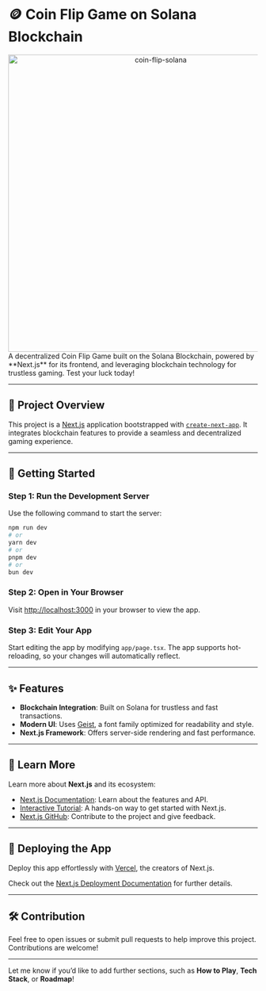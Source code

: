 # 🪙 Coin Flip Game on Solana Blockchain 

<div align="center">
  <img src="https://github.com/user-attachments/assets/37060d0c-0f83-4624-ad46-de51c6b1d407" alt="coin-flip-solana" width="600">
</div>
A decentralized Coin Flip Game built on the Solana Blockchain, powered by **Next.js** for its frontend, and leveraging blockchain technology for trustless gaming. Test your luck today!

---

## 📂 Project Overview  

This project is a [Next.js](https://nextjs.org) application bootstrapped with [`create-next-app`](https://nextjs.org/docs/app/api-reference/cli/create-next-app). It integrates blockchain features to provide a seamless and decentralized gaming experience.  

---

## 🚀 Getting Started  

### Step 1: Run the Development Server  

Use the following command to start the server:

```bash
npm run dev
# or
yarn dev
# or
pnpm dev
# or
bun dev
```  

### Step 2: Open in Your Browser  

Visit [http://localhost:3000](http://localhost:3000) in your browser to view the app.  

### Step 3: Edit Your App  

Start editing the app by modifying `app/page.tsx`. The app supports hot-reloading, so your changes will automatically reflect.  

---

## ✨ Features  

- **Blockchain Integration**: Built on Solana for trustless and fast transactions.  
- **Modern UI**: Uses [Geist](https://vercel.com/font), a font family optimized for readability and style.  
- **Next.js Framework**: Offers server-side rendering and fast performance.  

---

## 📘 Learn More  

Learn more about **Next.js** and its ecosystem:  

- [Next.js Documentation](https://nextjs.org/docs): Learn about the features and API.  
- [Interactive Tutorial](https://nextjs.org/learn): A hands-on way to get started with Next.js.  
- [Next.js GitHub](https://github.com/vercel/next.js): Contribute to the project and give feedback.  

---

## 🚢 Deploying the App  

Deploy this app effortlessly with [Vercel](https://vercel.com/new?utm_medium=default-template&filter=next.js&utm_source=create-next-app&utm_campaign=create-next-app-readme), the creators of Next.js.  

Check out the [Next.js Deployment Documentation](https://nextjs.org/docs/app/building-your-application/deploying) for further details.  

---

## 🛠️ Contribution  

Feel free to open issues or submit pull requests to help improve this project. Contributions are welcome!  

---

Let me know if you’d like to add further sections, such as **How to Play**, **Tech Stack**, or **Roadmap**!
